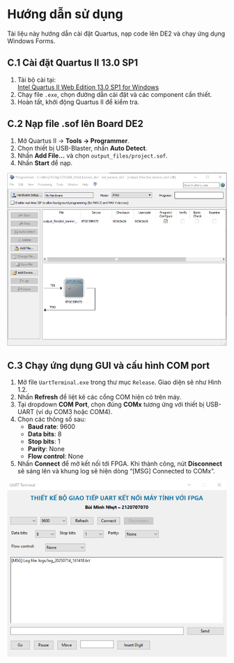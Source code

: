 # Hướng dẫn sử dụng

Tài liệu này hướng dẫn cài đặt Quartus, nạp code lên DE2 và chạy ứng dụng Windows Forms.

## C.1 Cài đặt Quartus II 13.0 SP1

1. Tải bộ cài tại:  
   [Intel Quartus II Web Edition 13.0 SP1 for Windows](https://www.intel.com/content/www/us/en/software-kit/711791/intel-quartus-ii-web-edition-design-software-version-13-0sp1-for-windows.html?fbclid=IwY2xjawLgRXJleHRuA2FlbQIxMQABHkyloSfqtQ0dWzO3xFbs4YykVYJaZn2GDtg3DzeE0dwkK0IaghSVaG5qLzhh_aem_x0XiRf-Z6-pPnPj23MtUnA)  
2. Chạy file `.exe`, chọn đường dẫn cài đặt và các component cần thiết.  
3. Hoàn tất, khởi động Quartus II để kiểm tra.

## C.2 Nạp file .sof lên Board DE2

1. Mở Quartus II → **Tools → Programmer**.  
2. Chọn thiết bị USB-Blaster, nhấn **Auto Detect**.  
3. Nhấn **Add File…** và chọn `output_files/project.sof`.  
4. Nhấn **Start** để nạp.  

![Hình 1.1: Nạp file .sof lên Board DE2](Hinh1.1.png)

## C.3 Chạy ứng dụng GUI và cấu hình COM port

1. Mở file `UartTerminal.exe` trong thư mục `Release`. Giao diện sẽ như Hình 1.2.  
2. Nhấn **Refresh** để liệt kê các cổng COM hiện có trên máy.  
3. Tại dropdown **COM Port**, chọn đúng **COMx** tương ứng với thiết bị USB-UART (ví dụ COM3 hoặc COM4).  
4. Chọn các thông số sau:
   - **Baud rate**: 9600  
   - **Data bits**: 8  
   - **Stop bits**: 1  
   - **Parity**: None  
   - **Flow control**: None  
5. Nhấn **Connect** để mở kết nối tới FPGA. Khi thành công, nút **Disconnect** sẽ sáng lên và khung log sẽ hiện dòng “[MSG] Connected to COMx”.

![Hình 1.2: Giao diện GUI và cấu hình COM port](Hinh1.2.png)

